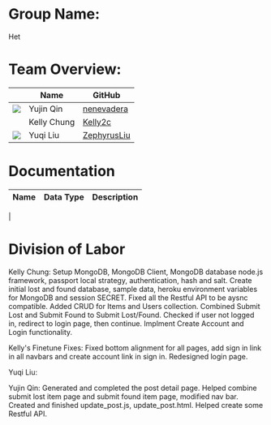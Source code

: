 # Group Name: 
Het

# Team Overview: 
| | Name | GitHub |
| ------------- |------------- | ------------- |
| ![](https://avatars.githubusercontent.com/u/71847172?s=48&v=4) | Yujin Qin | [nenevadera](https://github.com/nenevadera) |
| ![]() | Kelly Chung | [Kelly2c](https://github.com/Kelly2c) |
| ![](https://avatars.githubusercontent.com/u/58710754?s=40&v=4) | Yuqi Liu| [ZephyrusLiu](https://github.com/ZephyrusLiu) |
# Documentation
| Name | Data Type | Description |
| ------------- |------------- | ------------- |
| 
# Division of Labor
Kelly Chung: Setup MongoDB, MongoDB Client, MongoDB database node.js framework, passport local strategy, authentication, hash and salt.  Create initial lost and found database, sample data, heroku environment variables for MongoDB and session SECRET.  Fixed all the Restful API to be aysnc compatible.  Added CRUD for Items and Users collection.  Combined Submit Lost and Submit Found to Submit Lost/Found.  Checked if user not logged in, redirect to login page, then continue.  Implment Create Account and Login functionality.

Kelly's Finetune Fixes: Fixed bottom alignment for all pages, add sign in link in all navbars and create account link in sign in.  Redesigned login page.

Yuqi Liu:

Yujin Qin: Generated and completed the post detail page. Helped combine submit lost item page and submit found item page, modified nav bar. Created and finished update_post.js, update_post.html. Helped create some Restful API.
